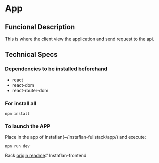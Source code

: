 # App 

## Funcional Description 
This is where the client view the application and send request to the api.

## Technical Specs

### Dependencies to be installed beforehand

- react
- react-dom
- react-router-dom

### For install all

`npm install`

### To launch the APP
Place in the app of Instaflan(~/instaflan-fullstack/app/) and execute: 

`npm run dev`


Back [origin readme](../README.md)# Instaflan-frontend
